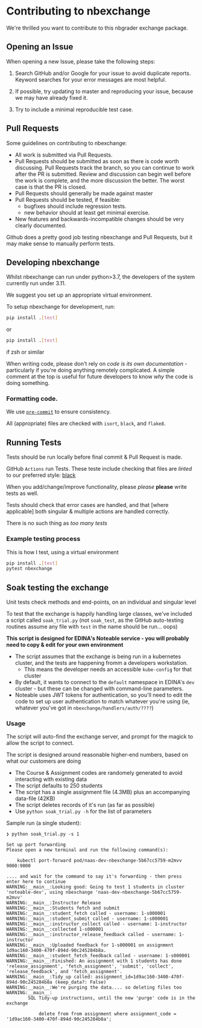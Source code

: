 # Contributing to nbexchange

We're thrilled you want to contribute to this nbgrader exchange package.

## Opening an Issue

When opening a new Issue, please take the following steps:

1. Search GitHub and/or Google for your issue to avoid duplicate reports. Keyword searches for your error messages are most helpful.

1. If possible, try updating to master and reproducing your issue, because we may have already fixed it.

1. Try to include a minimal reproducible test case.

## Pull Requests

Some guidelines on contributing to nbexchange:

* All work is submitted via Pull Requests.
* Pull Requests should be submitted as soon as there is code worth discussing. Pull Requests track the branch, so you can continue to work after the PR is submitted. Review and discussion can begin well before the work is complete, and the more discussion the better. The worst case is that the PR is closed.
* Pull Requests should generally be made against master
* Pull Requests should be tested, if feasible:
    * bugfixes should include regression tests.
    * new behavior should at least get minimal exercise.
* New features and backwards-incompatible changes should be very clearly documented.

Github does a pretty good job testing nbexchange and Pull Requests, but it may make sense to manually perform tests.

## Developing nbexchange

Whilst nbexchange can run under python>3.7, the developers of the system currently run under 3.11.

We suggest you set up an appropriate virtual environment.

To setup nbexchange for development, run:

```bash
pip install .[test]
```

or
```bash
pip install .[test]
```
if zsh or similar

When writing code, please don't rely on _code is its own documentation_ - particularly if you're doing anything remotely complicated.
A simple comment at the top is useful for future developers to know _why_ the code is doing something.

### Formatting code.

We use [`pre-commit`](https://pre-commit.com/) to ensure consistency.

All (appropriate) files are checked with `isort`, `black`, and `flake8`.

## Running Tests

Tests should be run locally before final commit & Pull Request is made.

GitHub `Actions` run Tests. These teste include checking that files are _linted_ to our preferred style: [black](https://github.com/psf/black)

When you add/change/improve functionality, please _please_ **please** write tests as well.

Tests should check that error cases are handled, and that [where applicable] both singular & multiple actions are handled correctly.

There is no such thing as _too many tests_

### Example testing process

This is how I test, using a virtual environment

```sh
pip install .[test]
pytest nbexchange
```

## Soak testing the exchange

Unit tests check methods and end-points, on an individual and singular level

To test that the exchange is happily handling large classes, we've included a script called `soak_trial.py`
(not `soak_test`, as the GitHub auto-testing routines assume any file with `test` in the name should be run... oops)

**This script is designed for EDINA's Noteable service - you will probably need to copy & edit for your own environment**

* The script assumes that the exchange is being run in a kubernetes cluster, and the tests are happening fromm a developers workstation.
    * This means the developer needs an accessible `kube-config` for that cluster
* By default, it wants to connect to the `default` namespace in EDINA's `dev` cluster - but these can be changed with command-line parameters.
* Noteable uses JWT tokens for authentication, so you'll need to edit the code to set up user authentication to match whatever you're using (ie, whatever you've got in `nbexchange/handlers/auth/????`)

### Usage

The script will auto-find the exchange server, and prompt for the magick to allow the script to connect.

The script is designed around reasonable higher-end numbers, based on what our customers are doing
* The Course & Assignment codes are randomely generated to avoid interacting with existing data
* The script defaults to 250 students
* The script has a single assignment file (4.3MB) plus an accompanying data-file (42KB)
* The script deletes records of it's run (as far as possible)
* Use `python soak_trial.py -h` for the list of parameters

Sample run (a single student):
```
❯ python soak_trial.py -s 1

Set up port forwarding
Please open a new terminal and run the following command(s):

    kubectl port-forward pod/naas-dev-nbexchange-5b67cc5759-m2mvv  9000:9000

.... and wait for the command to say it's forwarding - then press enter here to continue
WARNING:__main__:Looking good: Going to test 1 students in cluster 'noteable-dev', using nbexchange 'naas-dev-nbexchange-5b67cc5759-m2mvv'
WARNING:__main__:Instructor Release
WARNING:__main__:Students fetch and submit
WARNING:__main__:student_fetch called - username: 1-s000001
WARNING:__main__:student_submit called - username: 1-s000001
WARNING:__main__:instructor_collect called - username: 1-instructor
WARNING:__main__:collected 1-s000001
WARNING:__main__:instructor_release_feedback called - username: 1-instructor
WARNING:__main__:Uploaded feedback for 1-s000001 on assignment 1d9ac160-3400-470f-894d-90c245284b8a.
WARNING:__main__:student_fetch_feedback called - username: 1-s000001
WARNING:__main__:Finished: An assignment with 1 students has done 'release_assignment', 'fetch_assignment', 'submit', 'collect', 'release_feedback', and 'fetch_assignment'.
WARNING:__main__:Tidy_up called: assignment_id=1d9ac160-3400-470f-894d-90c245284b8a (keep_data?: False)
WARNING:__main__:We're purging the data.... so deleting files too
WARNING:__main__:
        SQL Tidy-up instructions, until the new 'purge' code is in the exchange

            delete from from assignment where assignment_code = '1d9ac160-3400-470f-894d-90c245284b8a';
        
```
